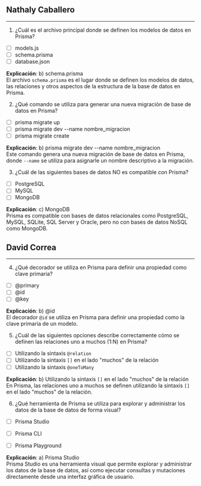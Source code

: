 ## Nathaly Caballero
---
1. ¿Cuál es el archivo principal donde se definen los modelos de datos en Prisma?

- [ ] models.js
- [ ] schema.prisma
- [ ] database.json

**Explicación**: b) schema.prisma  
El archivo `schema.prisma` es el lugar donde se definen los modelos de datos, las relaciones y otros aspectos de la estructura de la base de datos en Prisma.

2. ¿Qué comando se utiliza para generar una nueva migración de base de datos en Prisma?

- [ ] prisma migrate up
- [ ] prisma migrate dev --name nombre_migracion
- [ ] prisma migrate create

**Explicación**: b) prisma migrate dev --name nombre_migracion  
Este comando genera una nueva migración de base de datos en Prisma, donde `--name` se utiliza para asignarle un nombre descriptivo a la migración.

3. ¿Cuál de las siguientes bases de datos NO es compatible con Prisma?

- [ ] PostgreSQL
- [ ] MySQL
- [ ] MongoDB

**Explicación**: c) MongoDB  
Prisma es compatible con bases de datos relacionales como PostgreSQL, MySQL, SQLite, SQL Server y Oracle, pero no con bases de datos NoSQL como MongoDB.
## David Correa
---
4. ¿Qué decorador se utiliza en Prisma para definir una propiedad como clave primaria?

- [ ] @primary
- [ ] @id
- [ ] @key

**Explicación**: b) @id  
El decorador `@id` se utiliza en Prisma para definir una propiedad como la clave primaria de un modelo.

5. ¿Cuál de las siguientes opciones describe correctamente cómo se definen las relaciones uno a muchos (1:N) en Prisma?

- [ ] Utilizando la sintaxis `@relation`
- [ ] Utilizando la sintaxis `[]` en el lado "muchos" de la relación
- [ ] Utilizando la sintaxis `@oneToMany`

**Explicación**: b) Utilizando la sintaxis `[]` en el lado "muchos" de la relación  
En Prisma, las relaciones uno a muchos se definen utilizando la sintaxis `[]` en el lado "muchos" de la relación.

6. ¿Qué herramienta de Prisma se utiliza para explorar y administrar los datos de la base de datos de forma visual?

- [ ] Prisma Studio
- [ ] Prisma CLI
- [ ] Prisma Playground


**Explicación**: a) Prisma Studio  
Prisma Studio es una herramienta visual que permite explorar y administrar los datos de la base de datos, así como ejecutar consultas y mutaciones directamente desde una interfaz gráfica de usuario.